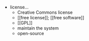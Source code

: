 - license...
    - Creative Commons license
    - [[free license]]; [[free software]]
    - [[GPL]]
    - maintain the system
    - open-source
